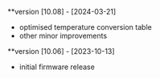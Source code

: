 **version [10.08] - [2024-03-21]
- optimised temperature conversion table
- other minor improvements

**version [10.06] - [2023-10-13]
- initial firmware release